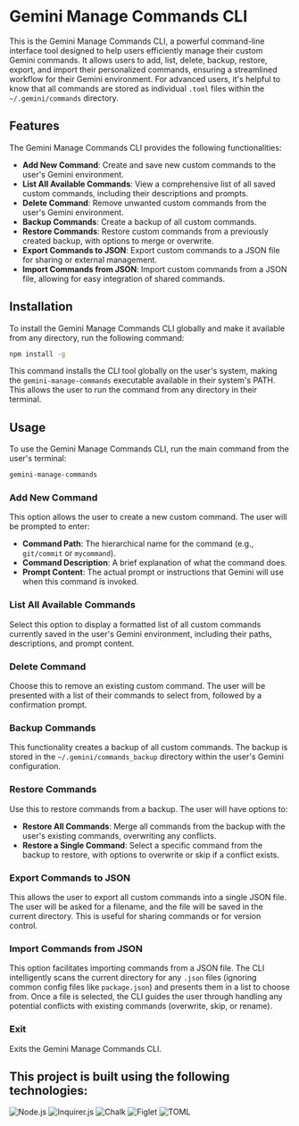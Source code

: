# Gemini Manage Commands CLI

This is the Gemini Manage Commands CLI, a powerful command-line interface tool designed to help users efficiently manage their custom Gemini commands. It allows users to add, list, delete, backup, restore, export, and import their personalized commands, ensuring a streamlined workflow for their Gemini environment. For advanced users, it's helpful to know that all commands are stored as individual `.toml` files within the `~/.gemini/commands` directory.

## Features

The Gemini Manage Commands CLI provides the following functionalities:

*   **Add New Command**: Create and save new custom commands to the user's Gemini environment.
*   **List All Available Commands**: View a comprehensive list of all saved custom commands, including their descriptions and prompts.
*   **Delete Command**: Remove unwanted custom commands from the user's Gemini environment.
*   **Backup Commands**: Create a backup of all custom commands.
*   **Restore Commands**: Restore custom commands from a previously created backup, with options to merge or overwrite.
*   **Export Commands to JSON**: Export custom commands to a JSON file for sharing or external management.
*   **Import Commands from JSON**: Import custom commands from a JSON file, allowing for easy integration of shared commands.


## Installation

To install the Gemini Manage Commands CLI globally and make it available from any directory, run the following command:

```bash
npm install -g
```

This command installs the CLI tool globally on the user's system, making the `gemini-manage-commands` executable available in their system's PATH. This allows the user to run the command from any directory in their terminal.



## Usage

To use the Gemini Manage Commands CLI, run the main command from the user's terminal:

```bash
gemini-manage-commands
```

### Add New Command

This option allows the user to create a new custom command. The user will be prompted to enter:

*   **Command Path**: The hierarchical name for the command (e.g., `git/commit` or `mycommand`).
*   **Command Description**: A brief explanation of what the command does.
*   **Prompt Content**: The actual prompt or instructions that Gemini will use when this command is invoked.

### List All Available Commands

Select this option to display a formatted list of all custom commands currently saved in the user's Gemini environment, including their paths, descriptions, and prompt content.

### Delete Command

Choose this to remove an existing custom command. The user will be presented with a list of their commands to select from, followed by a confirmation prompt.

### Backup Commands

This functionality creates a backup of all custom commands. The backup is stored in the `~/.gemini/commands_backup` directory within the user's Gemini configuration.

### Restore Commands

Use this to restore commands from a backup. The user will have options to:

*   **Restore All Commands**: Merge all commands from the backup with the user's existing commands, overwriting any conflicts.
*   **Restore a Single Command**: Select a specific command from the backup to restore, with options to overwrite or skip if a conflict exists.

### Export Commands to JSON

This allows the user to export all custom commands into a single JSON file. The user will be asked for a filename, and the file will be saved in the current directory. This is useful for sharing commands or for version control.

### Import Commands from JSON

This option facilitates importing commands from a JSON file. The CLI intelligently scans the current directory for any `.json` files (ignoring common config files like `package.json`) and presents them in a list to choose from. Once a file is selected, the CLI guides the user through handling any potential conflicts with existing commands (overwrite, skip, or rename).

### Exit

Exits the Gemini Manage Commands CLI.

## This project is built using the following technologies:

![Node.js](https://img.shields.io/badge/Node.js-gray?style=flat&logo=node.js&logoColor=white)
![Inquirer.js](https://img.shields.io/badge/inquirer-gray?style=flat)
![Chalk](https://img.shields.io/badge/chalk-gray?style=flat)
![Figlet](https://img.shields.io/badge/figlet-gray?style=flat)
![TOML](https://img.shields.io/badge/TOML-gray?style=flat)